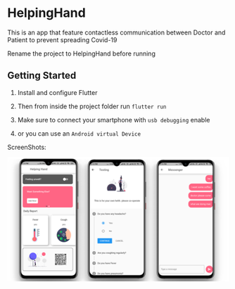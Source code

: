 # HelpingHand

This is an app that feature contactless communication between Doctor and Patient to prevent spreading Covid-19

Rename the project to HelpingHand before running

## Getting Started

1. Install and configure Flutter

2. Then from inside the project folder run `flutter run`

3. Make sure to connect your smartphone with `usb debugging` enable

4. or you can use an `Android virtual Device`

ScreenShots:

![](./assets/ss.png)

